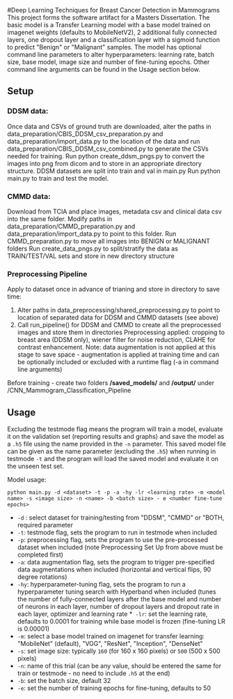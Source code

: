 #Deep Learning Techniques for Breast Cancer Detection in Mammograms 
This project forms the software artifact for a Masters Dissertation. 
The basic model is a Transfer Learning model with a base model trained on imagenet weights (defaults to MobileNetV2), 2 additional fully connected layers, one dropout layer and a classification layer with a sigmoid function to predict "Benign" or "Malignant" samples. 
The model has optional command line parameters to alter hyperparameters: learning rate, batch size, base model, image size and number of fine-tuning epochs. Other command line arguments can be found in the Usage section below. 

## Setup 
### DDSM data:
Once data and CSVs of ground truth are downloaded, alter the paths in data_preparation/CBIS_DDSM_csv_preparation.py and data_preparation/import_data.py to the location of the data and run data_preparation/CBIS_DDSM_csv_combined.py to generate the CSVs needed for training. 
Run python create_ddsm_pngs.py to convert the images into png from dicom and to store in an appropriate directory structure. 
DDSM datasets are split into train and val in main.py
Run python main.py to train and test the model.

### CMMD data:
Download from TCIA and place images, metadata csv and clinical data csv into the same folder. 
Modify paths in data_preparation/CMMD_preparation.py and data_preparation/import_data.py to point to this folder. 
Run CMMD_preparation.py to move all images into BENIGN or MALIGNANT folders
Run create_data_pngs.py to split/stratify the data as TRAIN/TEST/VAL sets and store in new directory structure


### Preprocessing Pipeline
Apply to dataset once in advance of trianing and store in directory to save time:
1. Alter paths in data_preprocessing/shared_preprocessing.py to point to location of separated data for DDSM and CMMD datasets (see above)
2. Call run_pipeline() for DDSM and CMMD to create all the preprocessed images and store them in directories
Preprocessing applied: cropping to breast area (DDSM only), wiener filter for noise reduction, CLAHE for contrast enhancement. 
Note: data augmentation is not applied at this stage to save space - augmentation is applied at training time and can be optionally included or excluded with a runtime flag (-a in command line arguments)

Before training - create two folders **/saved_models/** and **/output/** under /CNN_Mammogram_Classification_Pipeline

## Usage
Excluding the testmode flag means the program will train a model, evaluate it on the validation set (reporting results and graphs) and save the model as a `.h5` file using the name provided in the `-n` parameter. This saved model file can be given as the name parameter (excluding the `.h5`) when running in testmode `-t` and the program will load the saved model and evaluate it on the unseen test set. 

Model usage:
```
python main.py -d <dataset> -t -p -a -hy -lr <learning rate> -m <model name> -s <image size> -n <name> -b <batch size> - e <number fine-tune epochs>
```
* `-d` : select dataset for training/testing from "DDSM", "CMMD" or "BOTH, required parameter
* `-t`: testmode flag, sets the program to run in testmode when included
* `-p`: preprocessing flag, sets the program to use the pre-processed dataset when included (note Preprocessing Set Up from above must be completed first)
* `-a`: data augmentation flag, sets the program to trigger pre-specified data augmentations when included (horizontal and vertical flips, 90 degree rotations)
* `-hy`: hyperparameter-tuning flag, sets the program to run a hyperparameter tuning search with Hyperband when included (tunes the number of fully-connected layers after the base model and number of neurons in each layer, number of dropout layers and dropout rate in each layer, optimizer and learning rate
*` -lr`: set the learning rate, defaults to 0.0001 for training while base model is frozen (fine-tuning LR is 0.00001)
* `-m`: select a base model trained on imagenet for transfer learning: "MobileNet" (default), "VGG", "ResNet", "Inception", "DenseNet"
* `-s`: set image size: typically `160` (for 160 x 160 pixels) or `500` (500 x 500 pixels)
* `-n`: name of this trial (can be any value, should be entered the same for train or testmode - no need to include `.h5` at the end)
* `-b`: set the batch size, default 32
* `-e`: set the number of training epochs for fine-tuning, defaults to 50

